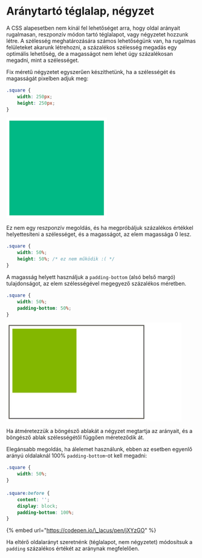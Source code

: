 # Aránytartó téglalap, négyzet

A CSS alapesetben nem kínál fel lehetőséget arra, hogy oldal arányait rugalmasan, reszponzív módon tartó téglalapot, vagy négyzetet hozzunk létre. A szélesség meghatározására számos lehetőségünk van, ha rugalmas felületeket akarunk létrehozni, a százalékos szélesség megadás egy optimális lehetőség, de a magasságot nem lehet úgy százalékosan megadni, mint a szélességet.

Fix méretű négyzetet egyszerűen készíthetünk, ha a szélességét és magasságát pixelben adjuk meg:

```css
.square {
    width: 250px;
    height: 250px;
}
```

![](../.gitbook/assets/square-px.png)

Ez nem egy reszponzív megoldás, és ha megpróbáljuk százalékos értékkel helyettesíteni a szélességet, és a magasságot, az elem magassága 0 lesz.

```css
.square {
    width: 50%;
    height: 50%; /* ez nem működik :( */
}
```

A magasság helyett használjuk a `padding-bottom` \(alsó belső margó\) tulajdonságot, az elem szélességével megegyező százalékos méretben.

```css
.square {
    width: 50%;
    padding-bottom: 50%;
}
```

![](../.gitbook/assets/anim-square.gif)

Ha átméretezzük a böngésző ablakát a négyzet megtartja az arányait, és a böngésző ablak szélességétől függően méreteződik át.

Elegánsabb megoldás, ha álelemet használunk, ebben az esetben egyenlő arányú oldalaknál 100% `padding-bottom`-ot kell megadni:

```css
.square {
	width: 50%;
}

.square:before {
	content: '';
	display: block;
	padding-bottom: 100%;
}
```

{% embed url="https://codepen.io/\_lacus/pen/jXYzGO" %}

Ha eltérő oldalarányt szeretnénk \(téglalapot, nem négyzetet\) módosítsuk a `padding` százalékos értékét az aránynak megfelelően.

